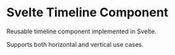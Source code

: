 # Svelte Timeline Component

Reusable timeline component implemented in Svelte.

Supports both horizontal and vertical use cases.
